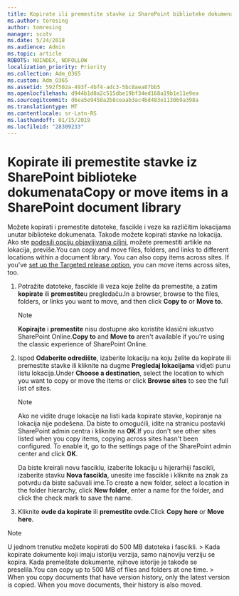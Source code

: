 ```yaml
---
title: Kopirate ili premestite stavke iz SharePoint biblioteke dokumenata
ms.author: toresing
author: tomresing
manager: scotv
ms.date: 5/24/2018
ms.audience: Admin
ms.topic: article
ROBOTS: NOINDEX, NOFOLLOW
localization_priority: Priority
ms.collection: Adm_O365
ms.custom: Adm_O365
ms.assetid: 592f502a-493f-4bf4-adc3-5bc8aea87bb5
ms.openlocfilehash: d944b1d8a2c515dbe19bf34ed168a19b1e11e9ea
ms.sourcegitcommit: d6ea5e9458a2b8ceaab3ac4bd483e1130b9a398a
ms.translationtype: MT
ms.contentlocale: sr-Latn-RS
ms.lasthandoff: 01/15/2019
ms.locfileid: "28309233"
---
```

# <a name="copy-or-move-items-in-a-sharepoint-document-library"></a><span data-ttu-id="3cd24-102">Kopirate ili premestite stavke iz SharePoint biblioteke dokumenata</span><span class="sxs-lookup"><span data-stu-id="3cd24-102">Copy or move items in a SharePoint document library</span></span>

<span data-ttu-id="3cd24-p101">Možete kopirati i premestite datoteke, fascikle i veze ka različitim lokacijama unutar biblioteke dokumenata. Takođe možete kopirati stavke na lokacija. Ako ste [podesili opciju objavljivanja ciljni](https://go.microsoft.com/fwlink/?linkid=622980), možete premestiti artikle na lokacija, previše.</span><span class="sxs-lookup"><span data-stu-id="3cd24-p101">You can copy and move files, folders, and links to different locations within a document library. You can also copy items across sites. If you've [set up the Targeted release option](https://go.microsoft.com/fwlink/?linkid=622980), you can move items across sites, too.</span></span>
  
1. <span data-ttu-id="3cd24-106">Potražite datoteke, fascikle ili veza koje želite da premestite, a zatim **kopirate** ili **premestite**u pregledaču.</span><span class="sxs-lookup"><span data-stu-id="3cd24-106">In a browser, browse to the files, folders, or links you want to move, and then click **Copy to** or **Move to**.</span></span>
    
    > [!NOTE]
    > <span data-ttu-id="3cd24-107">**Kopirajte** i **premestite** nisu dostupne ako koristite klasični iskustvo SharePoint Online.</span><span class="sxs-lookup"><span data-stu-id="3cd24-107">**Copy to** and **Move to** aren't available if you're using the classic experience of SharePoint Online.</span></span> 
  
2. <span data-ttu-id="3cd24-108">Ispod **Odaberite odredište**, izaberite lokaciju na koju želite da kopirate ili premestite stavke ili kliknite na dugme **Pregledaj lokacijama** vidjeti punu listu lokacija.</span><span class="sxs-lookup"><span data-stu-id="3cd24-108">Under **Choose a destination**, select the location to which you want to copy or move the items or click **Browse sites** to see the full list of sites.</span></span> 
    
    > [!NOTE]
    > <span data-ttu-id="3cd24-p102">Ako ne vidite druge lokacije na listi kada kopirate stavke, kopiranje na lokacija nije podešena. Da biste to omogućili, idite na stranicu postavki SharePoint admin centra i kliknite na **OK**.</span><span class="sxs-lookup"><span data-stu-id="3cd24-p102">If you don't see other sites listed when you copy items, copying across sites hasn't been configured. To enable it, go to the settings page of the SharePoint admin center and click **OK**.</span></span> 
  
    <span data-ttu-id="3cd24-111">Da biste kreirali novu fasciklu, izaberite lokaciju u hijerarhiji fascikli, izaberite stavku **Nova fascikla**, unesite ime fascikle i kliknite na znak za potvrdu da biste sačuvali ime.</span><span class="sxs-lookup"><span data-stu-id="3cd24-111">To create a new folder, select a location in the folder hierarchy, click **New folder**, enter a name for the folder, and click the check mark to save the name.</span></span>
    
3. <span data-ttu-id="3cd24-112">Kliknite **ovde da kopirate** ili **premestite ovde**.</span><span class="sxs-lookup"><span data-stu-id="3cd24-112">Click **Copy here** or **Move here**.</span></span>
    
> [!NOTE]
>  <span data-ttu-id="3cd24-p103">U jednom trenutku možete kopirati do 500 MB datoteka i fascikli. > Kada kopirate dokumente koji imaju istoriju verzija, samo najnoviju verziju se kopira. Kada premeštate dokumente, njihove istorije je takođe se preselila.</span><span class="sxs-lookup"><span data-stu-id="3cd24-p103">You can copy up to 500 MB of files and folders at one time. >  When you copy documents that have version history, only the latest version is copied. When you move documents, their history is also moved.</span></span> 
  

